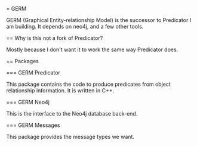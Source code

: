 = GERM

GERM (Graphical Entity-relationship Model) is the successor to Predicator I am building. It depends on neo4j, and a few other tools.

== Why is this not a fork of Predicator?

Mostly because I don't want it to work the same way Predicator does.

== Packages

=== GERM Predicator

This package contains the code to produce predicates from object relationship information. It is written in C++.


=== GERM Neo4j

This is the interface to the Neo4j database back-end.

=== GERM Messages


This package provides the message types we want.
